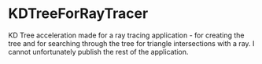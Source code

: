 # KDTreeForRayTracer
KD Tree acceleration made for a ray tracing application - for creating the tree and for searching through the tree for triangle intersections with a ray. I cannot unfortunately publish the rest of the application.
